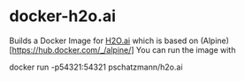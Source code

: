 # docker-h2o.ai
Builds a Docker Image for [H2O.ai](https://www.h2o.ai/) which is based on (Alpine)[https://hub.docker.com/_/alpine/] 
You can run the image with

docker run -p54321:54321 pschatzmann/h2o.ai


